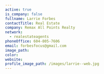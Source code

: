 ```yaml
---
active: true
is_company: false
fullname: Larrie Forbes
contactTitle: Real Estate
company: Remax All Points Realty
network:
  - realestateagents
phoneOffice: 604-805-7606
email: forbesfocus@gmail.com
image_path:
color:
website:
profile_image_path: /images/larrie--web.jpg
---
```



